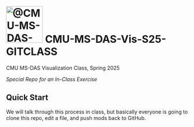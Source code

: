 # <img itemprop="image" class="avatar flex-shrink-0 mb-3 mr-3 mb-md-0 mr-md-4" src="https://avatars.githubusercontent.com/u/89392827?s=200&amp;v=4" width="100" height="100" alt="@CMU-MS-DAS-Vis-Mini Spring 2024"> CMU-MS-DAS-Vis-S25-GITCLASS
CMU MS-DAS Visualization Class, Spring 2025

*Special Repo for an In-Class Exercise*

## Quick Start ##

We will talk through this process in class, but basically everyone is going to clone this repo,
edit a file, and push mods back to GitHub.
